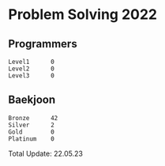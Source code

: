 # Problem Solving 2022

## Programmers
```
Level1		0
Level2		0
Level3		0
```

## Baekjoon
```
Bronze		42
Silver		2
Gold		0
Platinum	0
```

Total Update: 22.05.23
